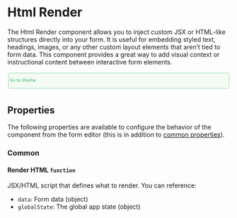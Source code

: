 # Html Render
The Html Render component allows you to inject custom JSX or HTML-like structures directly into your form. It is useful for embedding styled text, headings, images, or any other custom layout elements that aren’t tied to form data. This component provides a great way to add visual context or instructional content between interactive form elements.

![Image](../Advanced/images/htmlrender1.png)

## Properties

The following properties are available to configure the behavior of the component from the form editor (this is in addition to [common properties](/docs/front-end-basics/form-components/common-component-properties)).

### Common

#### **Render HTML** `function`  
JSX/HTML script that defines what to render. You can reference:
- `data`: Form data (object)
- `globalState`: The global app state (object)